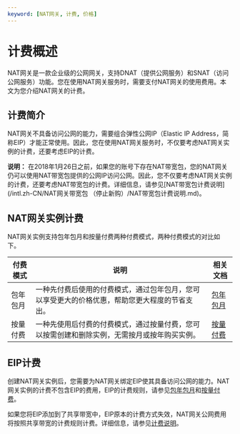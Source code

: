 ```yaml
---
keyword: [NAT网关, 计费, 价格]
---
```


# 计费概述

NAT网关是一款企业级的公网网关，支持DNAT（提供公网服务）和SNAT（访问公网服务）功能。您在使用NAT网关服务时，需要支付NAT网关的使用费用。本文为您介绍NAT网关的计费。

## 计费简介

NAT网关不具备访问公网的能力，需要组合弹性公网IP（Elastic IP Address，简称EIP）才能正常使用。因此，您在使用NAT网关服务时，不仅要考虑NAT网关实例的计费，还要考虑EIP的计费。

**说明：** 在2018年1月26日之前，如果您的账号下存在NAT带宽包，您的NAT网关仍可以使用NAT带宽包提供的公网IP访问公网。因此，您不仅要考虑NAT网关实例的计费，还要考虑NAT带宽包的计费。详细信息，请参见[NAT带宽包计费说明](/intl.zh-CN/NAT网关带宽包 （停止新购）/NAT带宽包计费说明.md)。

## NAT网关实例计费

NAT网关实例支持包年包月和按量付费两种付费模式，两种付费模式的对比如下。

|付费模式|说明|相关文档|
|----|--|----|
|包年包月|一种先付费后使用的付费模式，通过包年包月，您可以享受更大的价格优惠，帮助您更大程度的节省支出。|[包年包月]()|
|按量付费|一种先使用后付费的付费模式，通过按量付费，您可以按需创建和删除实例，无需按月或按年购买实例。|[按量付费](/intl.zh-CN/产品定价/按量付费.md)|

## EIP计费

创建NAT网关实例后，您需要为NAT网关绑定EIP使其具备访问公网的能力。NAT网关实例的计费不包含EIP的费用，EIP的计费规则，请参见[包年包月](/intl.zh-CN/产品定价/包年包月.md)和[按量付费](/intl.zh-CN/产品定价/按量计费.md)。

如果您将EIP添加到了共享带宽中，EIP原本的计费方式失效，NAT网关公网费用将按照共享带宽的计费规则计费。详细信息，请参见[计费说明](/intl.zh-CN/产品定价/计费说明.md)。

